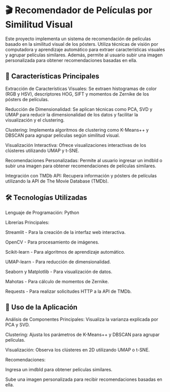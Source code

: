 # 🎬 Recomendador de Películas por Similitud Visual
Este proyecto implementa un sistema de recomendación de películas basado en la similitud visual de los pósters. Utiliza técnicas de visión por computadora y aprendizaje automático para extraer características visuales y agrupar películas similares. Además, permite al usuario subir una imagen personalizada para obtener recomendaciones basadas en ella.

## 🚀 Características Principales
Extracción de Características Visuales: Se extraen histogramas de color (RGB y HSV), descriptores HOG, SIFT y momentos de Zernike de los pósters de películas.

Reducción de Dimensionalidad: Se aplican técnicas como PCA, SVD y UMAP para reducir la dimensionalidad de los datos y facilitar la visualización y el clustering.

Clustering: Implementa algoritmos de clustering como K-Means++ y DBSCAN para agrupar películas según similitud visual.

Visualización Interactiva: Ofrece visualizaciones interactivas de los clústeres utilizando UMAP y t-SNE.

Recomendaciones Personalizadas: Permite al usuario ingresar un imdbId o subir una imagen para obtener recomendaciones de películas similares.

Integración con TMDb API: Recupera información y pósters de películas utilizando la API de The Movie Database (TMDb).

## 🛠️ Tecnologías Utilizadas
Lenguaje de Programación: Python

Librerías Principales:

Streamlit - Para la creación de la interfaz web interactiva.

OpenCV - Para procesamiento de imágenes.

Scikit-learn - Para algoritmos de aprendizaje automático.

UMAP-learn - Para reducción de dimensionalidad.

Seaborn y Matplotlib - Para visualización de datos.

Mahotas - Para cálculo de momentos de Zernike.

Requests - Para realizar solicitudes HTTP a la API de TMDb.



## 📸 Uso de la Aplicación
Análisis de Componentes Principales: Visualiza la varianza explicada por PCA y SVD.

Clustering: Ajusta los parámetros de K-Means++ y DBSCAN para agrupar películas.

Visualización: Observa los clústeres en 2D utilizando UMAP o t-SNE.

Recomendaciones:

Ingresa un imdbId para obtener películas similares.

Sube una imagen personalizada para recibir recomendaciones basadas en ella.
